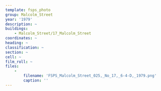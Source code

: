 ```yaml
---
template: fsps_photo
group: Malcolm_Street
year: '1979'
description: ~
buildings:
    - Malcolm_Street/17_Malcolm_Street
coordinates: ~
heading: ~
classification: ~
section: ~
cell: ~
film_roll: ~
files:
    -
        filename: 'FSPS_Malcolm_Street_025,_No_17,_6-4-D,_1979.png'
        caption: ''
---
```

